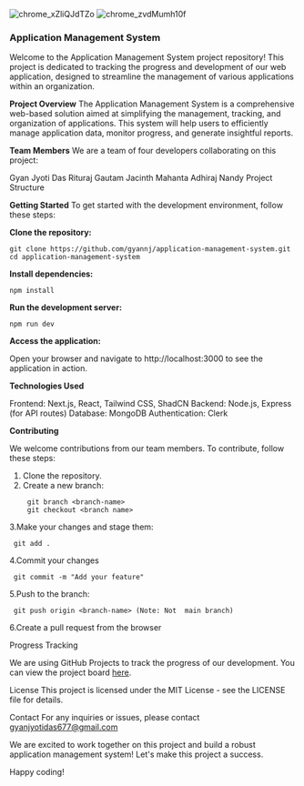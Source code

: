 ![chrome_xZliQJdTZo](https://github.com/gyannj/application-management-system/assets/125188362/488044eb-c60b-4778-a20f-b9b21261c64d)
![chrome_zvdMumh10f](https://github.com/gyannj/application-management-system/assets/125188362/110fd92e-d5fe-43cf-a12c-0c3a5fa65419)
### Application Management System
Welcome to the Application Management System project repository! This project is dedicated to tracking the progress and development of our web application, designed to streamline the management of various applications within an organization.

**Project Overview**
The Application Management System is a comprehensive web-based solution aimed at simplifying the management, tracking, and organization of applications. This system will help users to efficiently manage application data, monitor progress, and generate insightful reports.

**Team Members**
We are a team of four developers collaborating on this project:

Gyan Jyoti Das 
Rituraj Gautam
Jacinth Mahanta
Adhiraj Nandy
Project Structure


**Getting Started**
To get started with the development environment, follow these steps:

**Clone the repository:**
   ```
   git clone https://github.com/gyannj/application-management-system.git
   cd application-management-system
   ```

**Install dependencies:**
   ```
   npm install
   ```
**Run the development server:**
  ```
  npm run dev
  ```

**Access the application:**

Open your browser and navigate to http://localhost:3000 to see the application in action.

**Technologies Used**

Frontend: Next.js, React, Tailwind CSS, ShadCN
Backend: Node.js, Express (for API routes)
Database: MongoDB
Authentication: Clerk

**Contributing**

We welcome contributions from our team members. To contribute, follow these steps:

1. Clone  the repository.
2. Create a new branch:
   ``` 
    git branch <branch-name>
    git checkout <branch name>
   ```
3.Make your changes and stage them:
   ```
    git add . 
   ```
4.Commit your changes
   ```
    git commit -m "Add your feature"
   ```

5.Push to the branch:
   ```
    git push origin <branch-name> (Note: Not  main branch)
   ```

6.Create a pull request from the browser

Progress Tracking

We are using GitHub Projects to track the progress of our development. You can view the project board [here](https://github.com/users/gyannj/projects/1).

License
This project is licensed under the MIT License - see the LICENSE file for details.

Contact
For any inquiries or issues, please contact gyanjyotidas677@gmail.com

We are excited to work together on this project and build a robust application management system! Let's make this project a success.

Happy coding!
